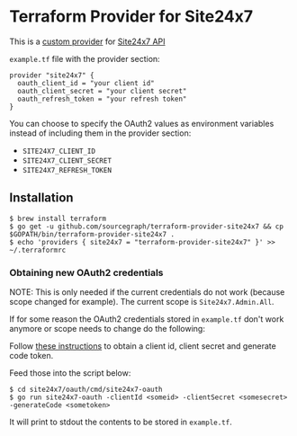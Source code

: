# Terraform Provider for Site24x7

This is a [custom provider]( https://www.terraform.io/docs/extend/writing-custom-providers.html) 
for [Site24x7 API](https://www.site24x7.com/help/api/) 

`example.tf` file with the provider section:

```
provider "site24x7" {
  oauth_client_id = "your client id"
  oauth_client_secret = "your client secret"
  oauth_refresh_token = "your refresh token"
}
```

You can choose to specify the OAuth2 values as environment variables instead of including them in the provider section:

* `SITE24X7_CLIENT_ID`
* `SITE24X7_CLIENT_SECRET`
* `SITE24X7_REFRESH_TOKEN`

## Installation

```shellsession
$ brew install terraform
$ go get -u github.com/sourcegraph/terraform-provider-site24x7 && cp $GOPATH/bin/terraform-provider-site24x7 .
$ echo 'providers { site24x7 = "terraform-provider-site24x7" }' >> ~/.terraformrc
```

### Obtaining new OAuth2 credentials

NOTE: This is only needed if the current credentials do not work (because scope changed for example).
 The current scope is `Site24x7.Admin.All`. 

If for some reason the OAuth2 credentials stored in `example.tf` don't work anymore or scope needs to change
do the following:

Follow [these instructions](https://www.site24x7.com/help/api/index.html#authentication) to obtain a client id,
 client secret and generate code token. 
 
Feed those into the script below:

```code
$ cd site24x7/oauth/cmd/site24x7-oauth
$ go run site24x7-oauth -clientId <someid> -clientSecret <somesecret> -generateCode <sometoken>
```

It will print to stdout the contents to be stored in `example.tf`.
